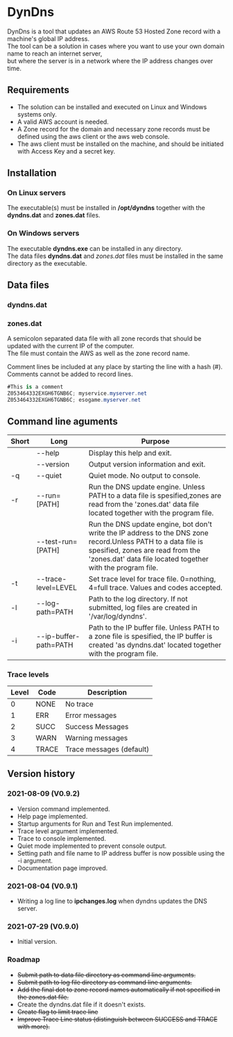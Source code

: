 # DynDns

DynDns is a tool that updates an AWS Route 53 Hosted Zone record with a machine's global IP address.  
The tool can be a solution in cases where you want to use your own domain name to reach an internet server,  
but where the server is in a network where the IP address changes over time.

## Requirements

- The solution can be installed and executed on Linux and Windows systems only.
- A valid AWS account is needed.
- A Zone record for the domain and necessary zone records must be defined using the aws client or the aws web console.
- The aws client must be installed on the machine, and should be initiated with Access Key and a secret key.

## Installation

### On Linux servers

The executable(s) must be installed in **/opt/dyndns** together with the **dyndns.dat** and **zones.dat** files.

### On Windows servers

The executable **dyndns.exe** can be installed in any directory.  
The data files **dyndns.dat** and *zones.dat* files must be installed in the same directory as the executable.

## Data files

### dyndns.dat

### zones.dat

A semicolon separated data file with all zone records that should be updated with the current IP of the computer.  
The file must contain the AWS as well as the zone record name.

Comment lines be included at any place by starting the line with a hash (#). Comments cannot be added to record lines.

```csharp
#This is a comment
Z053464332EXGH6TGNB6C; myservice.myserver.net
Z053464332EXGH6TGNB6C; esogame.myserver.net
```

## Command line aguments

| Short      | Long                  | Purpose                                       |
| ---------- | --------------------- | --------------------------------------------- |
|            | --help                | Display this help and exit.                   |
|            | --version             | Output version information and exit.          |
| -q         | --quiet               | Quiet mode. No output to console.             |
| -r         | --run=[PATH]          | Run the DNS update engine. Unless PATH to a data file is spesified,zones are read from the 'zones.dat' data file located together with the program file. |
|            | --test-run=[PATH]     | Run the DNS update engine, bot don't write the IP address to the DNS zone record.Unless PATH to a data file is spesified, zones are read from the 'zones.dat' data file located together with the program file. |
| -t         | --trace-level=LEVEL   | Set trace level for trace file. 0=nothing, 4=full trace. Values and codes accepted.                                   |
| -l         | --log-path=PATH       | Path to the log directory. If not submitted, log files are created in '/var/log/dyndns'.                              |
| -i         | --ip-buffer-path=PATH | Path to the IP buffer file. Unless PATH to a zone file is spesified, the IP buffer is created 'as dyndns.dat' located together with the program file. |

### Trace levels

| Level | Code  | Description              |
| ----  | ----- | ------------------------ |
| 0     | NONE  | No trace                 |
| 1     | ERR   | Error messages           |
| 2     | SUCC  | Success Messages         |
| 3     | WARN  | Warning messages         |
| 4     | TRACE | Trace messages (default) |

## Version history

### 2021-08-09 (V0.9.2)

- Version command implemented.
- Help page implemented.
- Startup arguments for Run and Test Run implemented.
- Trace level argument implemented.
- Trace to console implemented.
- Quiet mode implemented to prevent console output.
- Setting path and file name to IP address buffer is now possible using the -i argument.
- Documentation page improved.

### 2021-08-04 (V0.9.1)

- Writing a log line to **ipchanges.log** when dyndns updates the DNS server.

### 2021-07-29 (V0.9.0)

- Initial version.

### Roadmap

- ~~Submit path to data file directory as command line arguments.~~
- ~~Submit path to log file directory as command line arguments.~~
- ~~Add the final dot to zone record names automatically if not specified in the zones.dat file.~~
- Create the dyndns.dat file if it doesn't exists.
- ~~Create flag to limit trace line~~
- ~~Improve Trace Line status (distinguish between SUCCESS and TRACE with more).~~

